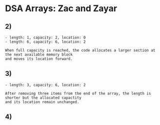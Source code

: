 # DSA Arrays: Zac and Zayar

## 2)
	- length: 1, capacity: 2, location: 0
	- length: 6, capacity: 6, location: 2

	When full capacity is reached, the code allocates a larger section at the next available memory block
	and moves its location forward.

## 3)
	- length: 3, capacity: 6, location: 2

	After removing three items from the end of the array, the length is shorter but the allocated capactity
	and its location remain unchanged.

## 4)
